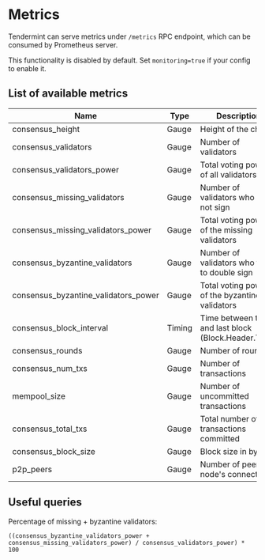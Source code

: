 # Metrics

Tendermint can serve metrics under `/metrics` RPC endpoint, which can be
consumed by Prometheus server.

This functionality is disabled by default. Set `monitoring=true` if your config
to enable it.

## List of available metrics

| Name                                    | Type    | Description                                                                   |
| --------------------------------------- | ------- | ----------------------------------------------------------------------------- |
| consensus_height                        | Gauge   | Height of the chain                                                           |
| consensus_validators                    | Gauge   | Number of validators                                                          |
| consensus_validators_power              | Gauge   | Total voting power of all validators                                          |
| consensus_missing_validators            | Gauge   | Number of validators who did not sign                                         |
| consensus_missing_validators_power      | Gauge   | Total voting power of the missing validators                                  |
| consensus_byzantine_validators          | Gauge   | Number of validators who tried to double sign                                 |
| consensus_byzantine_validators_power    | Gauge   | Total voting power of the byzantine validators                                |
| consensus_block_interval                | Timing  | Time between this and last block (Block.Header.Time)                          |
| consensus_rounds                        | Gauge   | Number of rounds                                                              |
| consensus_num_txs                       | Gauge   | Number of transactions                                                        |
| mempool_size                            | Gauge   | Number of uncommitted transactions                                            |
| consensus_total_txs                     | Gauge   | Total number of transactions committed                                        |
| consensus_block_size                    | Gauge   | Block size in bytes                                                           |
| p2p_peers                               | Gauge   | Number of peers node's connected to                                           |

## Useful queries

Percentage of missing + byzantine validators:

```
((consensus_byzantine_validators_power + consensus_missing_validators_power) / consensus_validators_power) * 100
```
